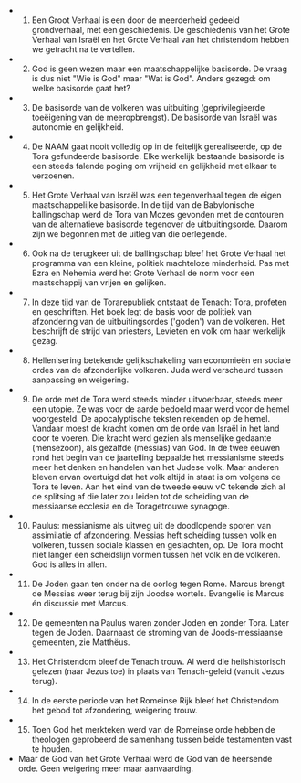 - 1. Een Groot Verhaal is een door de meerderheid gedeeld grondverhaal, met een geschiedenis. De geschiedenis van het Grote Verhaal van Israël en het Grote Verhaal van het christendom hebben we getracht na te vertellen.
- 2. God is geen wezen maar een maatschappelijke basisorde. De vraag is dus niet "Wie is God" maar "Wat is God". Anders gezegd: om welke basisorde gaat het?
- 3. De basisorde van de volkeren was uitbuiting (geprivilegieerde toeëigening van de meeropbrengst). De basisorde van Israël was autonomie en gelijkheid.
- 4. De NAAM gaat nooit volledig op in de feitelijk gerealiseerde, op de Tora gefundeerde basisorde. Elke werkelijk bestaande basisorde is een steeds falende poging om vrijheid en gelijkheid met elkaar te verzoenen.
- 5. Het Grote Verhaal van Israël was een tegenverhaal tegen de eigen maatschappelijke basisorde. In de tijd van de Babylonische ballingschap werd de Tora van Mozes gevonden met de contouren van de alternatieve basisorde tegenover de uitbuitingsorde. Daarom zijn we begonnen met de uitleg van die oerlegende.
- 6. Ook na de terugkeer uit de ballingschap bleef het Grote Verhaal het programma van een kleine, politiek machteloze minderheid. Pas met Ezra en Nehemia werd het Grote Verhaal de norm voor een maatschappij van vrijen en gelijken.
- 7. In deze tijd van de Torarepubliek ontstaat de Tenach: Tora, profeten en geschriften. Het boek legt de basis voor de politiek van afzondering van de uitbuitingsordes ('goden') van de volkeren. Het beschrijft de strijd van priesters, Levieten en volk om haar werkelijk gezag.
- 8. Hellenisering betekende gelijkschakeling van economieën en sociale ordes van de afzonderlijke volkeren. Juda werd verscheurd tussen aanpassing en weigering.
- 9. De orde met de Tora werd steeds minder uitvoerbaar, steeds meer een utopie. Ze was voor de aarde bedoeld maar werd voor de hemel voorgesteld. De apocalyptische teksten rekenden op de hemel. Vandaar moest de kracht komen om de orde van Israël in het land door te voeren. Die kracht werd gezien als menselijke gedaante (mensezoon), als gezalfde (messias) van God. In de twee eeuwen rond het begin van de jaartelling bepaalde het messianisme steeds meer het denken en handelen van het Judese volk. Maar anderen bleven ervan overtuigd dat het volk altijd in staat is om volgens de Tora te leven. Aan het eind van de tweede eeuw vC tekende zich al de splitsing af die later zou leiden tot de scheiding van de messiaanse ecclesia en de Toragetrouwe synagoge.
- 10. Paulus: messianisme als uitweg uit de doodlopende sporen van assimilatie of afzondering. Messias heft scheiding tussen volk en volkeren, tussen sociale klassen en geslachten,  op. De Tora mocht niet langer een scheidslijn vormen tussen het volk en de volkeren. God is alles in allen.
- 11. De Joden gaan ten onder na de oorlog tegen Rome. Marcus brengt de Messias weer terug bij zijn Joodse wortels. Evangelie is Marcus én discussie met Marcus.
- 12. De gemeenten na Paulus waren zonder Joden en zonder Tora. Later tegen de Joden. Daarnaast de stroming van de Joods-messiaanse gemeenten, zie Matthëus.
- 13. Het Christendom bleef de Tenach trouw. Al werd die heilshistorisch gelezen (naar Jezus toe) in plaats van Tenach-geleid (vanuit Jezus terug).
- 14. In de eerste periode van het Romeinse Rijk bleef het Christendom het gebod tot afzondering, weigering trouw.
- 15. Toen God het merkteken werd van de Romeinse orde hebben de theologen geprobeerd de samenhang tussen beide testamenten vast te houden.
- Maar de God van het Grote Verhaal werd de God van de heersende orde. Geen weigering meer maar aanvaarding.